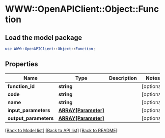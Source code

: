 # WWW::OpenAPIClient::Object::Function

## Load the model package
```perl
use WWW::OpenAPIClient::Object::Function;
```

## Properties
Name | Type | Description | Notes
------------ | ------------- | ------------- | -------------
**function_id** | **string** |  | [optional] 
**code** | **string** |  | [optional] 
**name** | **string** |  | [optional] 
**input_parameters** | [**ARRAY[Parameter]**](Parameter.md) |  | [optional] 
**output_parameters** | [**ARRAY[Parameter]**](Parameter.md) |  | [optional] 

[[Back to Model list]](../README.md#documentation-for-models) [[Back to API list]](../README.md#documentation-for-api-endpoints) [[Back to README]](../README.md)


